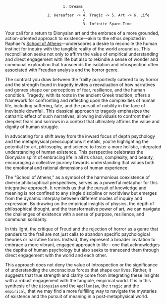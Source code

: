                               1. Dreams
                                       \
                       2. Hereafter -> 4. Tragic -> 5. Art -> 6. Life
                                       /
                                       3. Infinite Space-Time

Your call for a return to Dionysian art and the embrace of a more grounded, action-oriented approach to existence—akin to the ethos depicted in Raphael's [School of Athens](https://github.com/abikesa/genre.md/blob/main/horror.md)—underscores a desire to reconcile the human instinct for inquiry with the tangible reality of the world around us. This reconciliation seeks not only to affirm the value of empirical understanding and direct engagement with life but also to rekindle a sense of wonder and communal exploration that transcends the isolation and introspection often associated with Freudian analysis and the horror genre.

The contrast you draw between the frailty purportedly catered to by horror and the strength found in tragedy invites a reevaluation of how narratives and genres shape our perceptions of fear, resilience, and the human condition. Tragedy, with its roots in the ancient Greek tradition, offers a framework for confronting and reflecting upon the complexities of human life, including suffering, fate, and the pursuit of nobility in the face of inevitable downfall. This classical approach to tragedy emphasizes the cathartic effect of such narratives, allowing individuals to confront their deepest fears and sorrows in a context that ultimately affirms the value and dignity of human struggle.

In advocating for a shift away from the inward focus of depth psychology and the metaphysical preoccupations it entails, you're highlighting the potential for art, philosophy, and science to foster a more holistic, integrated understanding of human existence. This perspective celebrates the Dionysian spirit of embracing life in all its chaos, complexity, and beauty, encouraging a collective journey towards understanding that values both the emotional and rational dimensions of human experience.

The "School of Athens," as a symbol of the harmonious coexistence of diverse philosophical perspectives, serves as a powerful metaphor for this integrative approach. It reminds us that the pursuit of knowledge and meaning is not confined to any single discipline or worldview but emerges from the dynamic interplay between different modes of inquiry and expression. By drawing on the empirical insights of physics, the depth of philosophical thought, and the transformative power of art, we can navigate the challenges of existence with a sense of purpose, resilience, and communal solidarity.

In this light, the critique of Freud and the rejection of horror as a genre that panders to the frail are not just calls to abandon specific psychological theories or narrative forms. Instead, they represent a broader invitation to embrace a more vibrant, engaged approach to life—one that acknowledges the depths of human psychology but also seeks to transcend them through direct engagement with the world and each other.

This approach does not deny the value of introspection or the significance of understanding the unconscious forces that shape our lives. Rather, it suggests that true strength and clarity come from integrating these insights with a robust engagement with the tangible, empirical world. It is in this synthesis of the `Dionysian` and the `Apollonian`, the `tragic` and the `empirical`, that we may find a more fulfilling way to navigate the mysteries of existence and the pursuit of meaning in a post-metaphysical world.
